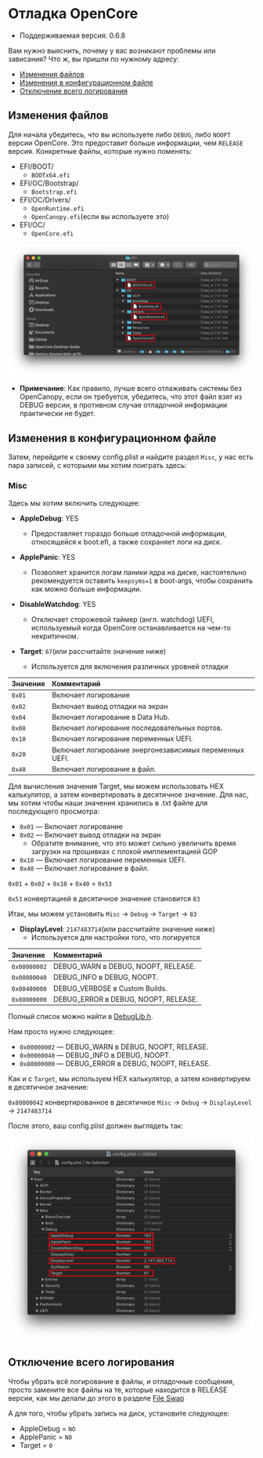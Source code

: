 # Отладка OpenCore

* Поддерживаемая версия: 0.6.8

Вам нужно выяснить, почему у вас возникают проблемы или зависания? Что ж, вы пришли по нужному адресу:

* [Изменения файлов](#изменения-фаилов)
* [Изменения в конфигурационном файле](#изменения-в-конфигурационном-фаиле)
* [Отключение всего логирования](#отключение-всего-логирования)

## Изменения файлов

Для начала убедитесь, что вы используете либо `DEBUG`, либо `NOOPT` версии OpenCore. Это предоставит больше информации, чем `RELEASE` версия. Конкретные файлы, которые нужно поменять:

* EFI/BOOT/
  * `BOOTx64.efi`
* EFI/OC/Bootstrap/
  * `Bootstrap.efi`
* EFI/OC/Drivers/
  * `OpenRuntime.efi`
  * `OpenCanopy.efi`(если вы используете это)
* EFI/OC/
  * `OpenCore.efi`

![](../../img/troubleshooting/debug-md/replace.png)

* **Примечание**: Как правило, лучше всего отлаживать системы без OpenCanopy, если он требуется, убедитесь, что этот файл взят из DEBUG версии, в противном случае отладочной информации практически не будет.

## Изменения в конфигурационном файле

Затем, перейдите к своему config.plist и найдите раздел `Misc`, у нас есть пара записей, с которыми мы хотим поиграть здесь:

### Misc

Здесь мы хотим включить следующее:

* **AppleDebug**: YES
  * Предоставляет гораздо больше отладочной информации, относящейся к boot.efi, а также сохраняет логи на диск.

* **ApplePanic**: YES
  * Позволяет хранится логам паники ядра на диске, настоятельно рекомендуется оставить `keepsyms=1` в boot-args, чтобы сохранить как можно больше информации.

* **DisableWatchdog**: YES
  * Отключает сторожевой таймер (англ. watchdog) UEFI, используемый когда OpenCore останавливается на чем-то некритичном.

* **Target**: `67`(или рассчитайте значение ниже)
  * Используется для включения различных уровней отладки

| Значение | Комментарий |
| :--- | :--- |
| `0x01` | Включает логирование |
| `0x02` | Включает вывод отладки на экран |
| `0x04` | Включает логирование в Data Hub. |
| `0x08` | Включает логирование последовательных портов. |
| `0x10` | Включает логирование переменных UEFI. |
| `0x20` | Включает логирование энергонезависимых переменных UEFI. |
| `0x40` | Включает логирование в файл. |

Для вычисления значения Target, мы можем использовать HEX калькулятор, а затем конвертировать в десятичное значение. Для нас, мы хотим чтобы наши значения хранились в .txt файле для последующего просмотра:

* `0x01` — Включает логирование
* `0x02` — Включает вывод отладки на экран
  * Обратите внимание, что это может сильно увеличить время загрузки на прошивках с плохой имплементацией GOP
* `0x10` — Включает логирование переменных UEFI.
* `0x40` — Включает логирование в файл.

`0x01` + `0x02` + `0x10` + `0x40` = `0x53`

`0x53` конвертацией в десятичное значение становится `83`

Итак, мы можем установить `Misc` -> `Debug` -> `Target` -> `83`

* **DisplayLevel**: `2147483714`(или рассчитайте значение ниже)
  * Используется для настройки того, что логируется

| Значение | Комментарий |
| :--- | :--- |
| `0x00000002` | DEBUG_WARN в DEBUG, NOOPT, RELEASE. |
| `0x00000040` | DEBUG_INFO в DEBUG, NOOPT. |
| `0x00400000` | DEBUG_VERBOSE в Custom Builds. |
| `0x80000000` | DEBUG_ERROR в DEBUG, NOOPT, RELEASE. |

  Полный список можно найти в [DebugLib.h](https://github.com/tianocore/edk2/blob/UDK2018/MdePkg/Include/Library/DebugLib.h).

Нам просто нужно следующее:

* `0x00000002` — DEBUG_WARN в DEBUG, NOOPT, RELEASE.
* `0x00000040` — DEBUG_INFO в DEBUG, NOOPT.
* `0x80000000` — DEBUG_ERROR в DEBUG, NOOPT, RELEASE.

Как и с `Target`, мы используем HEX калькулятор, а затем конвертируем в десятичное значение:

`0x80000042` конвертированное в десятичное `Misc` -> `Debug` -> `DisplayLevel` -> `2147483714`

После этого, ваш config.plist должен выглядеть так:

![](../../img/troubleshooting/debug-md/debug.png)

## Отключение всего логирования

Чтобы убрать всё логирование в файлы, и отладочные сообщения, просто замените все файлы на те, которые находится в RELEASE версии, как мы делали до этого в разделе [File Swap](#file-swap)

А для того, чтобы убрать запись на диск, установите следующее:

* AppleDebug = `NO`
* ApplePanic = `NO`
* Target = `0`
